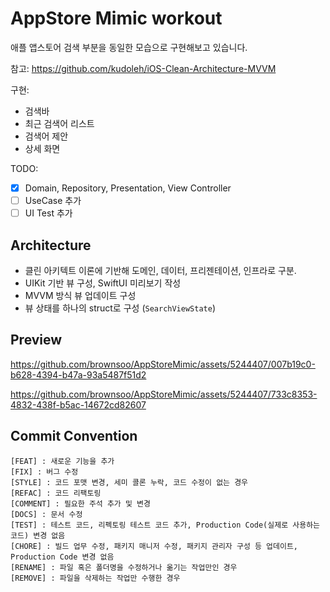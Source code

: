 # AppStore Mimic workout

애플 앱스토어 검색 부분을 동일한 모습으로 구현해보고 있습니다.

참고: https://github.com/kudoleh/iOS-Clean-Architecture-MVVM

구현:
- 검색바
- 최근 검색어 리스트
- 검색어 제안
- 상세 화면

TODO: 
- [x] Domain, Repository, Presentation, View Controller 
- [ ] UseCase 추가
- [ ] UI Test 추가

## Architecture

* 클린 아키텍트 이론에 기반해 도메인, 데이터, 프리젠테이션, 인프라로 구분.
* UIKit 기반 뷰 구성, SwiftUI 미리보기 작성
* MVVM 방식 뷰 업데이트 구성 
* 뷰 상태를 하나의 struct로 구성 (`SearchViewState`)

## Preview

https://github.com/brownsoo/AppStoreMimic/assets/5244407/007b19c0-b628-4394-b47a-93a5487f51d2



https://github.com/brownsoo/AppStoreMimic/assets/5244407/733c8353-4832-438f-b5ac-14672cd82607




##  Commit Convention

```plain
[FEAT] : 새로운 기능을 추가
[FIX] : 버그 수정
[STYLE] : 코드 포맷 변경, 세미 콜론 누락, 코드 수정이 없는 경우
[REFAC] : 코드 리팩토링
[COMMENT] : 필요한 주석 추가 및 변경
[DOCS] : 문서 수정
[TEST] : 테스트 코드, 리펙토링 테스트 코드 추가, Production Code(실제로 사용하는 코드) 변경 없음
[CHORE] : 빌드 업무 수정, 패키지 매니저 수정, 패키지 관리자 구성 등 업데이트, Production Code 변경 없음
[RENAME] : 파일 혹은 폴더명을 수정하거나 옮기는 작업만인 경우
[REMOVE] : 파일을 삭제하는 작업만 수행한 경우
```
